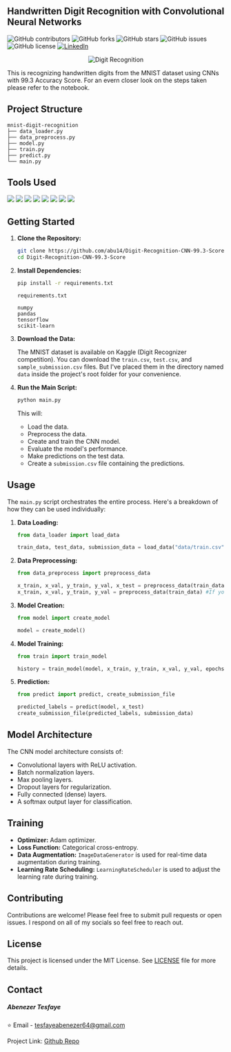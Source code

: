 

## Handwritten Digit Recognition with Convolutional Neural Networks

![GitHub contributors](https://img.shields.io/github/contributors/abu14/Twitter-Sentiment-Analysis-Prediction)
![GitHub forks](https://img.shields.io/github/forks/abu14/Twitter-Sentiment-Analysis-Prediction?style=social)
![GitHub stars](https://img.shields.io/github/stars/abu14/Twitter-Sentiment-Analysis-Prediction?style=social)
![GitHub issues](https://img.shields.io/github/issues/abu14/Twitter-Sentiment-Analysis-Prediction)
![GitHub license](https://img.shields.io/github/license/abu14/Twitter-Sentiment-Analysis-Prediction)
[![LinkedIn](https://img.shields.io/badge/LinkedIn-Connect-blue)](https://www.linkedin.com/in/abenezer-tesfaye-191579214/)

<p align="center">
  <img src="assets/digit_recognition.png" alt="Digit Recognition">
  
</p>

This is recognizing handwritten digits from the MNIST dataset using CNNs with 99.3 Accuracy Score. For an evern closer look on the steps taken please refer to the notebook.

## Project Structure

```
mnist-digit-recognition
├── data_loader.py       
├── data_preprocess.py  
├── model.py           
├── train.py            
├── predict.py      
└── main.py           
```


<!-- Tools Uses -->


## Tools Used

<p>
<img src="https://img.shields.io/badge/-Python-3776AB?style=flat&logo=python&logoColor=white">
<img src="https://img.shields.io/badge/-TensorFlow-FF6F00?style=flat&logo=tensorflow&logoColor=white">  
<img src="https://img.shields.io/badge/-Keras-D00000?style=flat&logo=keras&logoColor=white"> 
<img src="https://img.shields.io/badge/-scikit--learn-F7931E?style=flat&logo=scikit-learn&logoColor=white">
<img src="https://img.shields.io/badge/-NumPy-013243?style=flat&logo=numpy&logoColor=white">
<img src="https://img.shields.io/badge/-Pandas-150458?style=flat&logo=pandas&logoColor=white">
<img src="https://img.shields.io/badge/-Matplotlib-11557C?style=flat&logo=matplotlib&logoColor=white">
<img src="https://img.shields.io/badge/-Seaborn-3888E3?style=flat&logo=seaborn&logoColor=white">
</p>



## Getting Started

1.  **Clone the Repository:**

    ```bash
    git clone https://github.com/abu14/Digit-Recognition-CNN-99.3-Score.git  
    cd Digit-Recognition-CNN-99.3-Score  

    
    ```

2.  **Install Dependencies:**

    ```bash
    pip install -r requirements.txt
    ```
    `requirements.txt` 
    ```
    numpy
    pandas
    tensorflow
    scikit-learn
    ```

3.  **Download the Data:**

    The MNIST dataset is available on Kaggle (Digit Recognizer competition). You can download the `train.csv`, `test.csv`, and `sample_submission.csv` files. But I've placed them in the directory named `data` inside the project's root folder for your convenience.

4.  **Run the Main Script:**

    ```bash
    python main.py
    ```

    This will:

    *   Load the data.
    *   Preprocess the data.
    *   Create and train the CNN model.
    *   Evaluate the model's performance.
    *   Make predictions on the test data.
    *   Create a `submission.csv` file containing the predictions.

## Usage

The `main.py` script orchestrates the entire process.  Here's a breakdown of how they can be used individually:

1.  **Data Loading:**

    ```python
    from data_loader import load_data

    train_data, test_data, submission_data = load_data("data/train.csv", "data/test.csv", "data/sample_submission.csv")
    ```

2.  **Data Preprocessing:**

    ```python
    from data_preprocess import preprocess_data

    x_train, x_val, y_train, y_val, x_test = preprocess_data(train_data, test_data) #If you want to preprocess the test data too
    x_train, x_val, y_train, y_val = preprocess_data(train_data) #If you only want to preprocess the train data
    ```

3.  **Model Creation:**

    ```python
    from model import create_model

    model = create_model()
    ```

4.  **Model Training:**

    ```python
    from train import train_model

    history = train_model(model, x_train, y_train, x_val, y_val, epochs=40, batch_size=32)  # Adjust epochs and batch size as needed
    ```

5.  **Prediction:**

    ```python
    from predict import predict, create_submission_file

    predicted_labels = predict(model, x_test)
    create_submission_file(predicted_labels, submission_data)

    ```

## Model Architecture

The CNN model architecture consists of:

*   Convolutional layers with ReLU activation.
*   Batch normalization layers.
*   Max pooling layers.
*   Dropout layers for regularization.
*   Fully connected (dense) layers.
*   A softmax output layer for classification.

## Training

*   **Optimizer:** Adam optimizer.
*   **Loss Function:** Categorical cross-entropy.
*   **Data Augmentation:**  `ImageDataGenerator` is used for real-time data augmentation during training.
*   **Learning Rate Scheduling:** `LearningRateScheduler` is used to adjust the learning rate during training.

## Contributing

Contributions are welcome! Please feel free to submit pull requests or open issues. I respond on all of my socials so feel free to reach out.

## License
<!-- LICENSE -->
This project is licensed under the MIT License. See [LICENSE](./LICENSE) file for more details.

<!-- CONTACT -->
## **Contact**

##### Abenezer Tesfaye

⭐️ Email - tesfayeabenezer64@gmail.com
 
Project Link: [Github Repo](https://github.com/abu14/Digit-Recognition-CNN-99.3-Score)
